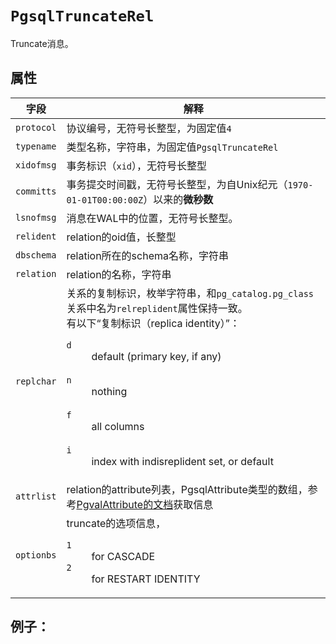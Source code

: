 # ```PgsqlTruncateRel```

Truncate消息。

## 属性

字段 | 解释
----|----
```protocol``` | 协议编号，无符号长整型，为固定值```4```
```typename``` | 类型名称，字符串，为固定值```PgsqlTruncateRel```
```xidofmsg``` | 事务标识（```xid```），无符号长整型
```committs``` | 事务提交时间戳，无符号长整型，为自Unix纪元（```1970-01-01T00:00:00Z```）以来的**微秒数**
```lsnofmsg``` | 消息在WAL中的位置，无符号长整型。
```relident``` | relation的oid值，长整型
```dbschema``` | relation所在的schema名称，字符串
```relation``` | relation的名称，字符串
```replchar``` | 关系的复制标识，枚举字符串，和```pg_catalog.pg_class```关系中名为```relreplident```属性保持一致。<br/>有以下“复制标识（replica identity）”：<br /><dl><dt>```d```</dt><dd>default (primary key, if any)</dd><br /><dt>```n```</dt><dd>nothing</dd><br/><dt>```f```</dt><dd>all columns</dd><br/><dt>```i```</dt><dd>index with indisreplident set, or default</dd></dl>
```attrlist``` | relation的attribute列表，PgsqlAttribute类型的数组，参考[PgvalAttribute的文档](pgval-attribute.md)获取信息
```optionbs``` | truncate的选项信息，<dl><dt>```1```</dt><dd>for CASCADE</dd><dt>```2```</dt><dd>for RESTART IDENTITY</dd></dl>

## 例子：

